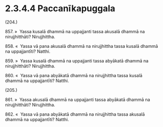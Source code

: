 # 2.3.4.4 Paccanīkapuggala

(204.)

857\. »  Yassa kusalā dhammā na uppajjanti tassa akusalā dhammā na nirujjhitthāti? Nirujjhittha.

858\. «  Yassa vā pana akusalā dhammā na nirujjhittha tassa kusalā dhammā na uppajjantīti? Natthi.

859\. »  Yassa kusalā dhammā na uppajjanti tassa abyākatā dhammā na nirujjhitthāti? Nirujjhittha.

860\. «  Yassa vā pana abyākatā dhammā na nirujjhittha tassa kusalā dhammā na uppajjantīti? Natthi.

(205.)

861\. »  Yassa akusalā dhammā na uppajjanti tassa abyākatā dhammā na nirujjhitthāti? Nirujjhittha.

862\. «  Yassa vā pana abyākatā dhammā na nirujjhittha tassa akusalā dhammā na uppajjantīti? Natthi.

